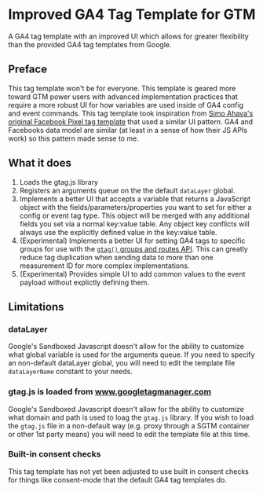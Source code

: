 # Improved GA4 Tag Template for GTM
A GA4 tag template with an improved UI which allows for greater flexibility than the provided GA4 tag templates from Google.

## Preface
This tag template won't be for everyone. This template is geared more toward GTM power users with advanced implementation practices that require a more robust UI for how variables are used inside of GA4 config and event commands. This tag template took inspiration from [Simo Ahava's original Facebook Pixel tag template](https://www.simoahava.com/custom-templates/facebook-pixel/) that used a similar UI pattern. GA4 and Facebooks data model are similar (at least in a sense of how their JS APIs work) so this pattern made sense to me.

## What it does

1. Loads the gtag.js library
2. Registers an arguments queue on the the default `dataLayer` global.
3. Implements a better UI that accepts a variable that returns a JavaScript object with the fields/parameters/properties you want to set for either a config or event tag type. This object will be merged with any additional fields you set via a normal key:value table. Any object key conflicts will always use the explicitly defined value in the key:value table.
4. (Experimental) Implements a better UI for setting GA4 tags to specific groups for use with the [`gtag()` groups and routes API](https://developers.google.com/tag-platform/gtagjs/routing). This can greatly reduce tag duplication when sending data to more than one measurement ID for more complex implementations.
5. (Experimental) Provides simple UI to add common values to the event payload without explictly defining them.

## Limitations

### dataLayer
Google's Sandboxed Javascript doesn't allow for the ability to customize what global variable is used for the arguments queue. If you need to specify an non-default dataLayer global, you will need to edit the template file `dataLayerName` constant to your needs.

### gtag.js is loaded from www.googletagmanager.com
Google's Sandboxed Javascript doesn't allow for the ability to customize what domain and path is used to loag the `gtag.js` library. If you wish to load the `gtag.js` file in a non-default way (e.g. proxy through a SGTM container or other 1st party means) you will need to edit the template file at this time.

### Built-in consent checks
This tag template has not yet been adjusted to use built in consent checks for things like consent-mode that the default GA4 tag templates do.
